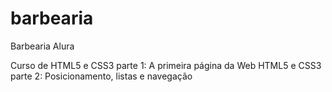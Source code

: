# barbearia
Barbearia Alura

Curso de
HTML5 e CSS3 parte 1: A primeira página da Web
HTML5 e CSS3 parte 2: Posicionamento, listas e navegação
